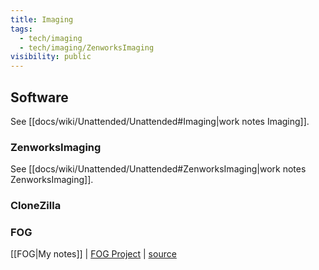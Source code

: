 ```yaml
---
title: Imaging
tags:
  - tech/imaging
  - tech/imaging/ZenworksImaging
visibility: public
---
```


## Software

See [[docs/wiki/Unattended/Unattended#Imaging|work notes Imaging]].


### ZenworksImaging

See [[docs/wiki/Unattended/Unattended#ZenworksImaging|work notes ZenworksImaging]].


### CloneZilla


### FOG

[[FOG|My notes]] | [FOG Project](https://fogproject.org/) | [source](https://github.com/FOGProject/fogproject)
